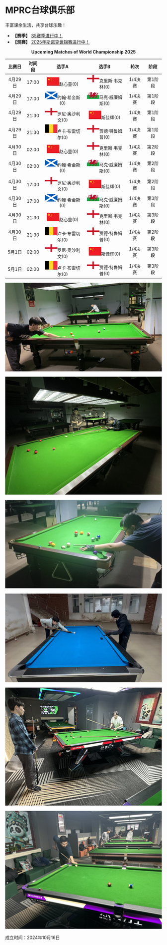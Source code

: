 # MPRC台球俱乐部

丰富课余生活，共享台球乐趣！

- **【赛季】** [S5赛季进行中！](./03-统计/1-积分榜.md)
- **【观赛】** [2025年斯诺克世锦赛进行中！](./01-概况/5-观赛专区.md)

<center><b>Upcoming Matches of World Championship 2025</b></center>

| 比赛日  |   时间段  |                    选手A                       |                   选手B                        |     轮次      |      阶段     |
| :-----: | :------: | :--------------------------------------------: | :--------------------------------------------: | :----------: | :----------: |
| 4月29日 |   17:00  |     ![](./01-概况/img/china.png)赵心童(0)       |  ![](./01-概况/img/england.png)克里斯·韦克林(0)  |    1/4决赛    |    第1阶段   |
| 4月29日 |   17:00  |  ![](./01-概况/img/scotland.png)约翰·希金斯(0)  |  ![](./01-概况/img/wales.png)马克·威廉姆斯(0)    |    1/4决赛    |    第1阶段   |
| 4月29日 |   21:30  | ![](./01-概况/img/england.png)罗尼·奥沙利文(0)  |  ![](./01-概况/img/china.png)斯佳辉(0)           |    1/4决赛    |    第1阶段   |
| 4月29日 |   21:30  | ![](./01-概况/img/belgium.png)卢卡·布雷切尔(0)  |  ![](./01-概况/img/england.png)贾德·特鲁姆普(0)  |    1/4决赛    |    第1阶段   |
| 4月30日 |   02:00  |     ![](./01-概况/img/china.png)赵心童(0)       |  ![](./01-概况/img/england.png)克里斯·韦克林(0)  |    1/4决赛    |    第2阶段   |
| 4月30日 |   02:00  |  ![](./01-概况/img/scotland.png)约翰·希金斯(0)  |  ![](./01-概况/img/wales.png)马克·威廉姆斯(0)    |    1/4决赛    |    第2阶段   |
|         |          |                                                |                                                |              |              |
| 4月30日 |   17:00  | ![](./01-概况/img/england.png)罗尼·奥沙利文(0)  |  ![](./01-概况/img/china.png)斯佳辉(0)           |    1/4决赛    |    第2阶段   |
| 4月30日 |   17:00  |  ![](./01-概况/img/scotland.png)约翰·希金斯(0)  |  ![](./01-概况/img/wales.png)马克·威廉姆斯(0)    |    1/4决赛    |    第3阶段   |
| 4月30日 |   21:30  |     ![](./01-概况/img/china.png)赵心童(0)       |  ![](./01-概况/img/england.png)克里斯·韦克林(0)  |    1/4决赛    |    第3阶段   |
| 4月30日 |   21:30  | ![](./01-概况/img/belgium.png)卢卡·布雷切尔(0)  |  ![](./01-概况/img/england.png)贾德·特鲁姆普(0)  |    1/4决赛    |    第2阶段   |
| 5月1日  |   02:00  | ![](./01-概况/img/england.png)罗尼·奥沙利文(0)  |  ![](./01-概况/img/china.png)斯佳辉(0)           |    1/4决赛    |    第3阶段   |
| 5月1日  |   02:00  | ![](./01-概况/img/belgium.png)卢卡·布雷切尔(0)  |  ![](./01-概况/img/england.png)贾德·特鲁姆普(0)  |    1/4决赛    |    第3阶段   |

![](./img/club_1.jpg)

![](./img/club_2.jpg)

![](./img/club_3.jpg)

![](./img/club_4.jpg)

![](./img/club_5.jpg)

![](./img/club_6.jpg)

成立时间：2024年10月16日